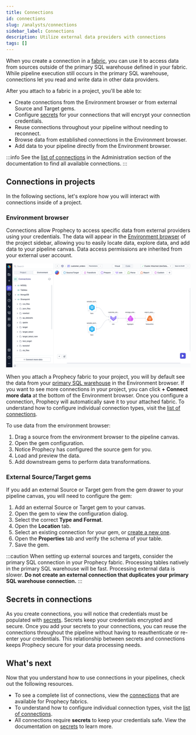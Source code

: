 ```yaml
---
title: Connections
id: connections
slug: /analysts/connections
sidebar_label: Connections
description: Utilize external data providers with connections
tags: []
---
```


When you create a connection in a [fabric](docs/administration/fabrics/prophecy-fabrics/prophecy-fabrics.md), you can use it to access data from sources outside of the primary SQL warehouse defined in your fabric. While pipeline execution still occurs in the primary SQL warehouse, connections let you read and write data in other data providers.

After you attach to a fabric in a project, you'll be able to:

- Create connections from the Environment browser or from external Source and Target gems.
- Configure [secrets](#secrets-in-connections) for your connections that will encrypt your connection credentials.
- Reuse connections throughout your pipeline without needing to reconnect.
- Browse data from established connections in the Environment browser.
- Add data to your pipeline directly from the Environment browser.

:::info
See the [list of connections](docs/administration/fabrics/prophecy-fabrics/connections/connections.md) in the Administration section of the documentation to find all available connections.
:::

## Connections in projects

In the following sections, let's explore how you will interact with connections inside of a project.

### Environment browser

Connections allow Prophecy to access specific data from external providers using your credentials. The data will appear in the [Environment browser](/analysts/project-editor) of the project sidebar, allowing you to easily locate data, explore data, and add data to your pipeline canvas. Data access permissions are inherited from your external user account.

![Environment browser](img/environment-tab-connections.png)

When you attach a Prophecy fabric to your project, you will by default see the data from your [primary SQL warehouse](/administration/fabrics/prophecy-fabrics/) in the Environment browser. If you want to see more connections in your project, you can click **+ Connect more data** at the bottom of the Environment browser. Once you configure a connection, Prophecy will automatically save it to your attached fabric. To understand how to configure individual connection types, visit the [list of connections](docs/administration/fabrics/prophecy-fabrics/connections/connections.md).

To use data from the environment browser:

1. Drag a source from the environment browser to the pipeline canvas.
1. Open the gem configuration.
1. Notice Prophecy has configured the source gem for you.
1. Load and preview the data.
1. Add downstream gems to perform data transformations.

### External Source/Target gems

If you add an external Source or Target gem from the gem drawer to your pipeline canvas, you will need to configure the gem:

1. Add an external Source or Target gem to your canvas.
1. Open the gem to view the configuration dialog.
1. Select the correct **Type and Format**.
1. Open the **Location** tab.
1. Select an existing connection for your gem, or [create a new one](docs/administration/fabrics/prophecy-fabrics/connections/connections.md).
1. Open the **Properties** tab and verify the schema of your table.
1. Save the gem.

:::caution
When setting up external sources and targets, consider the primary SQL connection in your Prophecy fabric. Processing tables natively in the primary SQL warehouse will be fast. Processing external data is slower. **Do not create an external connection that duplicates your primary SQL warehouse connection.**
:::

## Secrets in connections

As you create connections, you will notice that credentials must be populated with [secrets](docs/administration/secrets/secrets.md). Secrets keep your credentials encrypted and secure. Once you add your secrets to your connections, you can reuse the connections throughout the pipeline without having to reauthenticate or re-enter your credentials. This relationship between secrets and connections keeps Prophecy secure for your data processing needs.

## What's next

Now that you understand how to use connections in your pipelines, check out the following resources.

- To see a complete list of connections, view the [connections](docs/administration/fabrics/prophecy-fabrics/connections/connections.md) that are available for Prophecy fabrics.
- To understand how to configure individual connection types, visit the [list of connections](docs/administration/fabrics/prophecy-fabrics/connections/connections.md).
- All connections require **secrets** to keep your credentials safe. View the documentation on [secrets](docs/administration/secrets/secrets.md) to learn more.
